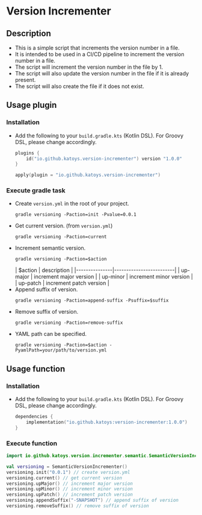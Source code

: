 # Version Incrementer

## Description

- This is a simple script that increments the version number in a file.
- It is intended to be used in a CI/CD pipeline to increment the version number in a file.
- The script will increment the version number in the file by 1.
- The script will also update the version number in the file if it is already present.
- The script will also create the file if it does not exist.

## Usage plugin

### Installation

- Add the following to your `build.gradle.kts` (Kotlin DSL). For Groovy DSL, please change accordingly.
    ```build.gradle.kts
    plugins {
        id("io.github.katoys.version-incrementer") version "1.0.0"
    }
    
    apply(plugin = "io.github.katoys.version-incrementer")
    ```

### Execute gradle task

- Create `version.yml` in the root of your project.
    ```console
    gradle versioning -Paction=init -Pvalue=0.0.1
    ```
- Get current version. (from `version.yml`)
    ```console
    gradle versioning -Paction=current
    ```
- Increment semantic version.
    ```console
    gradle versioning -Paction=$action
    ```
  | $action       | description             |
        |---------------|-------------------------|
  | up-major      | increment major version |
  | up-minor      | increment minor version |
  | up-patch      | increment patch version |
- Append suffix of version.
    ```console
    gradle versioning -Paction=append-suffix -Psuffix=$suffix
    ```
- Remove suffix of version.
    ```console
    gradle versioning -Paction=remove-suffix
    ```
- YAML path can be specified.
    ```console
    gradle versioning -Paction=$action -PyamlPath=your/path/to/version.yml
    ```

## Usage function

### Installation

- Add the following to your `build.gradle.kts` (Kotlin DSL). For Groovy DSL, please change accordingly.
    ```build.gradle.kts
    dependencies {
        implementation("io.github.katoys:version-incrementer:1.0.0")
    } 
    ```

### Execute function

```kotlin
import io.github.katoys.version.incrementer.semantic.SemanticVersionIncrementer
```

```kotlin
val versioning = SemanticVersionIncrementer()
versioning.init("0.0.1") // create version.yml
versioning.current() // get current version
versioning.upMajor() // increment major version
versioning.upMinor() // increment minor version
versioning.upPatch() // increment patch version
versioning.appendSuffix("-SNAPSHOT") // append suffix of version
versioning.removeSuffix() // remove suffix of version
```
